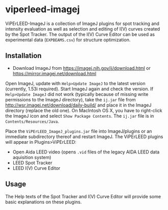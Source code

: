 # viperleed-imagej
ViPErLEED-ImageJ is a collection of ImageJ plugins for spot tracking and intensity evaluation as well as selection and editing of I(V) curves created by the Spot Tracker.
The output of the I(V) Curve Editor can be used as experimental data (`EXPBEAMS.csv`) for structure optimization.

## Installation
- Download ImageJ from
  https://imagej.nih.gov/ij/download.html  or
  https://mirror.imagej.net/download.html

Open ImageJ, update with `Help>Update ImageJ` to the latest version (currently, 1.53i required). Start ImageJ again and check the version.
If `Help>Update ImageJ` did not work (typically because of missing write permissions to the ImageJ directory), take the `ij.jar` file from
  http://wsr.imagej.net/download/daily-build/
and place it in the ImageJ directory (replace the old one). On MacIntosh OS X, you have to right-click the ImageJ icon and select `Show Package Contents`. The `ij.jar` file is in `Contents/Resources/Java`.

Place the `ViPErLEED_ImageJ_plugins.jar` file into ImageJ/plugins or an immediate subdirectory thereof and restart ImageJ.
The ViPErLEED plugins will appear in Plugins>ViPErLEED:
- Open Aida LEED video (opens `.vid` files of the legacy AIDA LEED data aquisition system)
- LEED Spot Tracker
- LEED I(V) Curve Editor

## Usage
The Help texts of the Spot Tracker and I(V) Curve Editor will provide some basic explanations on these plugins.
